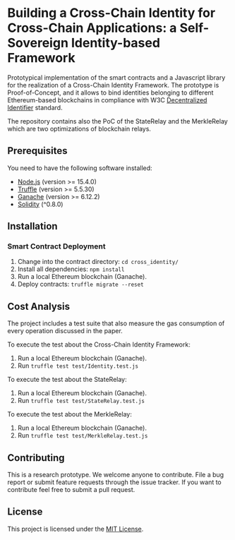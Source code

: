 # Building a Cross-Chain Identity for Cross-Chain Applications: a Self-Sovereign Identity-based Framework

Prototypical implementation of the smart contracts and a Javascript library for the realization of a Cross-Chain Identity Framework.
The prototype is Proof-of-Concept, and it allows to bind identities belonging to different Ethereum-based blockchains in compliance with W3C [Decentralized Identifier](https://w3c.github.io/did-core/) standard.

The repository contains also the PoC of the StateRelay and the MerkleRelay which are two optimizations of blockchain relays.

## Prerequisites

You need to have the following software installed:

* [Node.js](https://nodejs.org/) (version >= 15.4.0)
* [Truffle](https://www.trufflesuite.com/truffle) (version >= 5.5.30)
* [Ganache](https://www.trufflesuite.com/ganache) (version >= 6.12.2)
* [Solidity](https://docs.soliditylang.org/en/latest/installing-solidity.html) (^0.8.0)

## Installation

### Smart Contract Deployment

1. Change into the contract directory: `cd cross_identity/`
2. Install all dependencies: `npm install`
3. Run a local Ethereum blockchain (Ganache).
4. Deploy contracts: `truffle migrate --reset`

## Cost Analysis

The project includes a test suite that also measure the gas consumption of every operation discussed in the paper. 

To execute the test about the Cross-Chain Identity Framework: 
1. Run a local Ethereum blockchain (Ganache).
2. Run `truffle test test/Identity.test.js`

To execute the test about the StateRelay:
1. Run a local Ethereum blockchain (Ganache).
2. Run `truffle test test/StateRelay.test.js`

To execute the test about the MerkleRelay:
1. Run a local Ethereum blockchain (Ganache).
2. Run `truffle test test/MerkleRelay.test.js`

## Contributing

This is a research prototype. We welcome anyone to contribute. File a bug report or submit feature requests through the issue tracker. If you want to contribute feel free to submit a pull request.

## License

This project is licensed under the [MIT License](LICENSE).